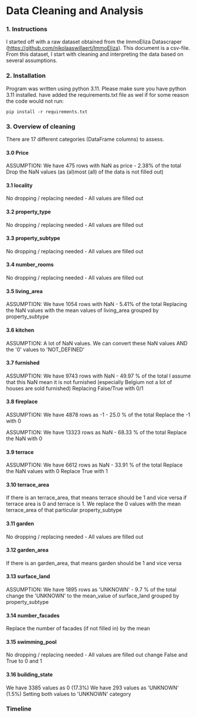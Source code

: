 # Data Cleaning and Analysis 

### 1. Instructions
I started off with a raw dataset obtained from the ImmoEliza Datascraper (https://github.com/nikolaaswillaert/ImmoEliza). This document is a csv-file.
From this dataset, I start with cleaning and interpreting the data based on several assumptions.

### 2. Installation

Program was written using python 3.11. Please make sure you have python 3.11 installed. have added the requirements.txt file as wel if for some reason the code would not run:
```
pip install -r requirements.txt
```
### 3. Overview of cleaning

There are 17 different categories (DataFrame columns) to assess.
#### 3.0 Price
ASSUMPTION:  We have 475 rows with NaN as price - 2.38% of the total
Drop the NaN values (as (al)most (all) of the data is not filled out) 

#### 3.1 locality
No dropping / replacing needed - All values are filled out

#### 3.2 property_type
No dropping / replacing needed - All values are filled out

#### 3.3 property_subtype
No dropping / replacing needed - All values are filled out

#### 3.4 number_rooms
No dropping / replacing needed - All values are filled out

#### 3.5 living_area
ASSUMPTION: We have 1054 rows with NaN - 5.41% of the total
Replacing the NaN values with the mean values of living_area grouped by property_subtype

#### 3.6 kitchen
ASSUMPTION: A lot of NaN values. We can convert these NaN values AND the '0' values to 'NOT_DEFINED'

#### 3.7 furnished
ASSUMPTION: We have 9743 rows with NaN - 49.97 % of the total
I assume that this NaN mean it is not furnished (especially Belgium not a lot of houses are sold furnished)
Replacing False/True with 0/1

#### 3.8 fireplace
ASSUMPTION: We have 4878 rows as -1 - 25.0 % of the total
Replace the -1 with 0

ASSUMPTION: We have 13323 rows as NaN - 68.33 % of the total
Replace the NaN with 0

#### 3.9 terrace
ASSUMPTION: We have 6612 rows as NaN - 33.91 % of the total
Replace the NaN values with 0
Replace True with 1

#### 3.10 terrace_area
If there is an terrace_area, that means terrace should be 1 and vice versa
if terrace area is 0 and terrace is 1. We replace the 0 values with the mean terrace_area of that particular property_subtype

#### 3.11 garden
No dropping / replacing needed - All values are filled out

#### 3.12 garden_area
If there is an garden_area, that means garden should be 1 and vice versa

#### 3.13 surface_land
ASSUMPTION: We have 1895 rows as 'UNKNOWN' - 9.7 % of the total
change the 'UNKNOWN' to the mean_value of surface_land grouped by property_subtype

#### 3.14 number_facades
Replace the number of facades (if not filled in) by the mean 

#### 3.15 swimming_pool
No dropping / replacing needed - All values are filled out
change False and True to 0 and 1

#### 3.16 building_state
We have 3385 values as 0 (17.3%)
We have 293 values as 'UNKNOWN' (1.5%)
Setting both values to 'UNKNOWN' category

### Timeline

